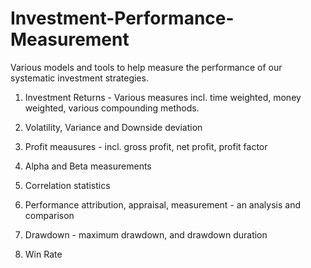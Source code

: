 # Investment-Performance-Measurement
Various models and tools to help measure the performance of our systematic investment strategies.

1. Investment Returns - Various measures incl. time weighted, money weighted, various compounding methods.
2. Volatility, Variance and Downside deviation
3. Profit meausures - incl. gross profit, net profit, profit factor

5. Alpha and Beta measurements
6. Correlation statistics
7. Performance attribution, appraisal, measurement - an analysis and comparison
8. Drawdown - maximum drawdown, and drawdown duration
9. Win Rate
